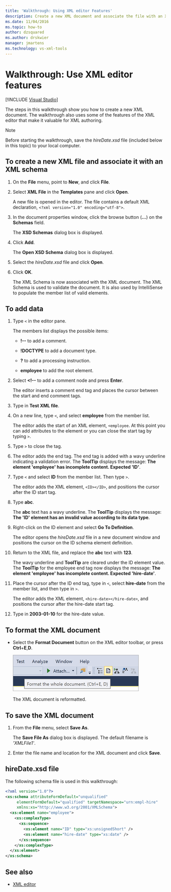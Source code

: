 ```yaml
---
title: 'Walkthrough: Using XML editor Features'
description: Create a new XML document and associate the file with an XML schema by working with features of the XML editor in Visual Studio.
ms.date: 11/04/2016
ms.topic: how-to
author: dzsquared
ms.author: drskwier
manager: jmartens
ms.technology: vs-xml-tools
---
```

# Walkthrough: Use XML editor features

 [!INCLUDE [Visual Studio](~/includes/applies-to-version/vs-windows-only.md)]

The steps in this walkthrough show you how to create a new XML document. The walkthrough also uses some of the features of the XML editor that make it valuable for XML authoring.

> [!NOTE]
> Before starting the walkthrough, save the *hireDate.xsd* file (included below in this topic) to your local computer.

## To create a new XML file and associate it with an XML schema

1. On the **File** menu, point to **New**, and click **File**.

2. Select **XML File** in the **Templates** pane and click **Open**.

     A new file is opened in the editor. The file contains a default XML declaration, `<?xml version="1.0" encoding="utf-8">`.

3. In the document properties window, click the browse button (**...**) on the **Schemas** field.

     The **XSD Schemas** dialog box is displayed.

4. Click **Add**.

     The **Open XSD Schema** dialog box is displayed.

5. Select the *hireDate.xsd* file and click **Open**.

6. Click **OK**.

     The XML Schema is now associated with the XML document. The XML Schema is used to validate the document. It is also used by IntelliSense to populate the member list of valid elements.

## To add data

1. Type `<` in the editor pane.

     The members list displays the possible items:

    - **!--** to add a comment.

    - **!DOCTYPE** to add a document type.

    - **?** to add a processing instruction.

    - **employee** to add the root element.

2. Select **&lt;!--** to add a comment node and press **Enter**.

     The editor inserts a comment end tag and places the cursor between the start and end comment tags.

3. Type in **Test XML file**.

4. On a new line, type `<`, and select **employee** from the member list.

     The editor adds the start of an XML element, `<employee`. At this point you can add attributes to the element or you can close the start tag by typing `>`.

5. Type `>` to close the tag.

6. The editor adds the end tag. The end tag is added with a wavy underline indicating a validation error. The **ToolTip** displays the message: **The element 'employee' has incomplete content. Expected 'ID'**.

7. Type `<` and select **ID** from the member list. Then type `>`.

     The editor adds the XML element, `<ID></ID>`, and positions the cursor after the ID start tag.

8. Type **abc**.

     The **abc** text has a wavy underline. The **ToolTip** displays the message: **The 'ID' element has an invalid value according to its data type**.

9. Right-click on the ID element and select **Go To Definition**.

     The editor opens the *hireDate.xsd* file in a new document window and positions the cursor on the ID schema element definition.

10. Return to the XML file, and replace the **abc** text with **123**.

     The wavy underline and **ToolTip** are cleared under the ID element value. The **ToolTip** for the employee end tag now displays the message: **The element 'employee' has incomplete content. Expected 'hire-date'**.

11. Place the cursor after the ID end tag, type in `<`, select **hire-date** from the member list, and then type in `>`.

     The editor adds the XML element, `<hire-date></hire-date>`, and positions the cursor after the hire-date start tag.

12. Type in **2003-01-10** for the hire-date value.

## To format the XML document

- Select the **Format Document** button on the XML editor toolbar, or press **Ctrl**+**E**,**D**.

   ![Format XML document button in Visual Studio](media/format-xml-document.png)

   The XML document is reformatted.

## To save the XML document

1. From the **File** menu, select **Save As**.

     The **Save File As** dialog box is displayed. The default filename is *'XMLFile1'*.

2. Enter the file name and location for the XML document and click **Save**.

## hireDate.xsd file

The following schema file is used in this walkthrough:

```xml
<?xml version="1.0"?>
<xs:schema attributeFormDefault="unqualified"
     elementFormDefault="qualified" targetNamespace="urn:empl-hire"
     xmlns:xs="http://www.w3.org/2001/XMLSchema">
  <xs:element name="employee">
    <xs:complexType>
      <xs:sequence>
        <xs:element name="ID" type="xs:unsignedShort" />
        <xs:element name="hire-date" type="xs:date" />
      </xs:sequence>
    </xs:complexType>
  </xs:element>
</xs:schema>
```

## See also

- [XML editor](../xml-tools/xml-editor.md)
